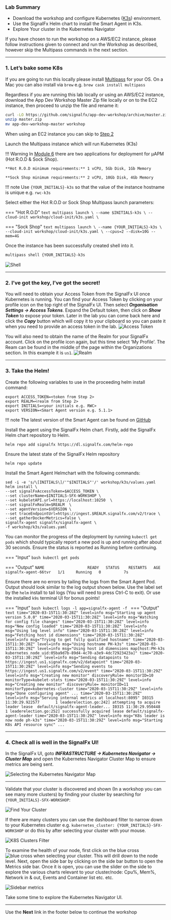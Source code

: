 ### Lab Summary
* Download the workshop and configure Kubernetes ([K3s](https://k3s.io/)) environment.
* Use the SignalFx Helm chart to install the Smart Agent in K3s.
* Explore Your cluster in the Kubernetes Navigator

If you have chosen to run the workshop on a AWS/EC2 instance, please follow instructions given to connect and  run the Workshop as described, however skip the Multipass commands in the next section.

---

### 1. Let’s bake some K8s

If you are  going to run this locally please install [Multipass](https://multipass.run/) for your OS. On a Mac you can also install via `brew` e.g. `brew cask install multipass`

Regardless if you are running this lab locally or using an AWS/EC2 instance, download the App Dev Workshop Master Zip file locally or on to the EC2 instance, then proceed to unzip the file and rename it:

```bash
curl -LO https://github.com/signalfx/app-dev-workshop/archive/master.zip
unzip master.zip
mv app-dev-workshop-master workshop
```

When using an EC2 instance you can skip to [Step 2](https://signalfx.github.io/app-dev-workshop/module3/k3s/#2-ive-got-the-key-ive-got-the-secret)

Launch the Multipass instance which will run Kubernetes (K3s)

!!! Warning
    In [Module 6](https://signalfx.github.io/app-dev-workshop/module6/) there are two applications for deployment for µAPM (Hot R.O.D & Sock Shop).
    
    **Hot R.O.D minimum requirements:** 1 vCPU, 5Gb Disk, 1Gb Memory

    **Sock Shop minimum requirements:** 2 vCPU, 10Gb Disk, 4Gb Memory

!!! note 
    Use `{YOUR_INITIALS}-k3s` so that the value of the instance hostname is unique e.g. `rwc-k3s`

Select either the Hot R.O.D or Sock Shop Multipass launch parameters:

=== "Hot R.O.D" 
    ```text
    multipass launch \
    --name $INITIALS-k3s \
    --cloud-init workshop/cloud-init/k3s.yaml \
    ```

=== "Sock Shop"
    ```text
    multipass launch \
    --name {YOUR_INITIALS}-k3s \
    --cloud-init workshop/cloud-init/k3s.yaml \
    --cpus=2 --disk=10G --mem=4G
    ```

Once the instance has been successfully created shell into it.

```bash
multipass shell {YOUR_INITIALS}-k3s
```

![Shell](../images/module3/shell.png)

---

### 2. I’ve got the key, I’ve got the secret!

You will need to obtain your Access Token from the SignalFx UI once Kubernetes is running. You can find your Access Token by clicking on your profile icon on the top right of the SignalFx UI. Then select _**Organisation Settings → Access Tokens**_.  Expand the Default token, then click on _**Show Token**_ to expose your token. Later in the lab you can come back here and click the _**Copy**_ button which will copy it to your clipboard  so you can paste it when you need to provide an access token in the lab.
![Access Token](../images/module3/m1-l4-access-token.png)

You will also need to obtain the name of the Realm for your SignalFx account.  Click on the profile icon again, but this time select 'My Profile'.  The Ream can be found in the middle of the page within the Organizations section.  In this example it is `us1`.
![Realm](../images/module3/m1-l4-realm.png)

---

### 3. Take the Helm!

Create the following variables to use in the proceeding helm install command:

```
export ACCESS_TOKEN=<token from Step 2>
export REALM=<realm from Step 2>
export INITIALS=<your initials e.g. RWC>
export VERSION=<Smart Agent version e.g. 5.1.1>
```

!!! note
    The latest version of the Smart Agent can be found on [GitHub](https://github.com/signalfx/signalfx-agent/releases)

Install the agent using the SignalFx Helm chart. Firstly, add the SignalFx Helm chart repository to Helm.

```
helm repo add signalfx https://dl.signalfx.com/helm-repo
```

Ensure the latest state of the SignalFx Helm repository

```
helm repo update
```

Install the Smart Agent Helmchart with the following commands:

```
sed -i -e 's/\[INITIALS\]/'"$INITIALS"'/' workshop/k3s/values.yaml
helm install \
--set signalFxAccessToken=$ACCESS_TOKEN \
--set clusterName=$INITIALS-SFX-WORKSHOP \
--set kubeletAPI.url=https://localhost:10250  \
--set signalFxRealm=$REALM  \
--set agentVersion=$VERSION \
--set traceEndpointUrl=https://ingest.$REALM.signalfx.com/v2/trace \
--set gatherDockerMetrics=false \
signalfx-agent signalfx/signalfx-agent \
-f workshop/k3s/values.yaml
```

You can monitor the progress of the deployment by running `kubectl get pods` which should typically report a new pod is up and running after about 30 seconds. Ensure the status is reported as Running before continuing.

=== "Input"
    ``` bash
    kubectl get pods
    ```

=== "Output"
    ```
    NAME                   READY   STATUS    RESTARTS   AGE
    signalfx-agent-66tvr   1/1     Running   0          7s
    ```

Ensure there are no errors by tailing the logs from the Smart Agent Pod. Output should look similar to the log output shown below. Use the label set by the `helm` install to tail logs (You will need to press Ctrl-C to exit). Or use the installed `k9s` terminal UI for bonus points!

=== "Input"
    ```bash
    kubectl logs -l app=signalfx-agent -f
    ```
=== "Output"
    ```text
    time="2020-03-15T11:30:28Z" level=info msg="Starting up agent version 5.0.0"
    time="2020-03-15T11:30:28Z" level=info msg="Watching for config file changes"
    time="2020-03-15T11:30:28Z" level=info msg="New config loaded"
    time="2020-03-15T11:30:28Z" level=info msg="Using log level info"
    time="2020-03-15T11:30:28Z" level=info msg="Fetching host id dimensions"
    time="2020-03-15T11:30:28Z" level=info msg="Trying to get fully qualified hostname"
    time="2020-03-15T11:30:28Z" level=info msg="Using hostname PH-k3s"
    time="2020-03-15T11:30:29Z" level=info msg="Using host id dimensions map[host:PH-k3s    kubernetes_node_uid:05ba9d7b-89d4-4c70-a3e9-4dc72923423a]"
    time="2020-03-15T11:30:29Z" level=info msg="Sending datapoints to https://ingest.us1.signalfx.com/v2/datapoint"
    time="2020-03-15T11:30:29Z" level=info msg="Sending events to https://ingest.us1.signalfx.com/v2/event"
    time="2020-03-15T11:30:29Z" level=info msg="Creating new monitor" discoveryRule= monitorID=10 monitorType=kubelet-stats
    time="2020-03-15T11:30:29Z" level=info msg="Creating new monitor" discoveryRule= monitorID=11 monitorType=kubernetes-cluster
    time="2020-03-15T11:30:29Z" level=info msg="Done configuring agent"
    ...
    time="2020-03-15T11:30:29Z" level=info msg="Serving internal metrics at localhost:8095"
        I0315 11:30:29.922577       1 leaderelection.go:242] attempting to acquire leader lease  default/signalfx-agent-leader...
        I0315 11:30:29.950448       1 leaderelection.go:252] successfully acquired lease default/signalfx-agent-leader
    time="2020-03-15T11:30:29Z" level=info msg="K8s leader is now node ph-k3s"
    time="2020-03-15T11:30:29Z" level=info msg="Starting K8s API resource sync"
    ...
    ```

---

### 4. Check all is well in the SignalFx UI!

In the SignalFx UI, goto _**INFRASTRUCTURE → Kubernetes Navigator → Cluster Map**_ and open the Kubernetes Navigator Cluster Map to ensure metrics are being sent.

![Selecting the Kubernetes Navigator Map](../images/module3/clustermap-nav.png)

---

Validate that your cluster is discovered and shown (In a workshop you can see many more clusters) by finding your cluster by searching for `{YOUR_INITIALS}-SFX-WORKSHOP`:

![Find Your Cluster](../images/module3/M3-l1-find-cluster.png)

If there are many clusters you can use the dashboard filter to narrow down to your Kubernetes cluster e.g. `kubernetes_cluster: {YOUR_INITIALS}-SFX-WORKSHOP` or do this by  after selecting your cluster with your mouse.

![K8S Clusters Filter](../images/module3/M3-l1-selecting-k3-cluster.png)

To examine the health of your node, first click on the blue cross ![blue cross](../images/module3/M3-l1-blue-cross.png)  when selecting your cluster. This will drill down to the node level.  Next, open the side bar by clicking on the side bar button to open the Metrics side bar. Once it is open, you can use the slider on the side to explore the various charts relevant to your cluster/node: Cpu%, Mem%, Network in & out, Events and Container list etc. etc. 

![Sidebar metrics](../images/module3/M3-l1-explore-metrics.png)
  

Take some time to explore the Kubernetes Navigator UI.

---

Use the **Next** link in the footer below to continue the workshop